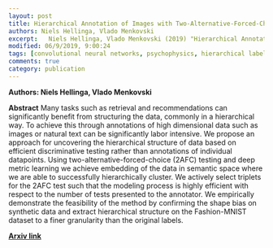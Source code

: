 ```yaml
---
layout: post
title: Hierarchical Annotation of Images with Two-Alternative-Forced-Choice Metric Learning
authors: Niels Hellinga, Vlado Menkovski
excerpt:   Niels Hellinga, Vlado Menkovski (2019) "Hierarchical Annotation of Images with Two-Alternative-Forced-Choice Metric Learning"
modified: 06/9/2019, 9:00:24
tags: [convolutional neural networks, psychophysics, hierarchical labels]
comments: true
category: publication
---
```


**Authors: Niels Hellinga, Vlado Menkovski**

**Abstract** 
Many tasks such as retrieval and recommendations can significantly benefit from structuring the data, commonly in a hierarchical way. To achieve this through annotations of high dimensional data such as images or natural text can be significantly labor intensive. We propose an approach for uncovering the hierarchical structure of data based on efficient discriminative testing rather than annotations of individual datapoints. Using two-alternative-forced-choice (2AFC) testing and deep metric learning we achieve embedding of the data in semantic space where we are able to successfully hierarchically cluster. We actively select triplets for the 2AFC test such that the modeling process is highly efficient with respect to the number of tests presented to the annotator. We empirically demonstrate the feasibility of the method by confirming the shape bias on synthetic data and extract hierarchical structure on the Fashion-MNIST dataset to a finer granularity than the original labels.

**[Arxiv link](https://arxiv.org/abs/1905.09523)**

